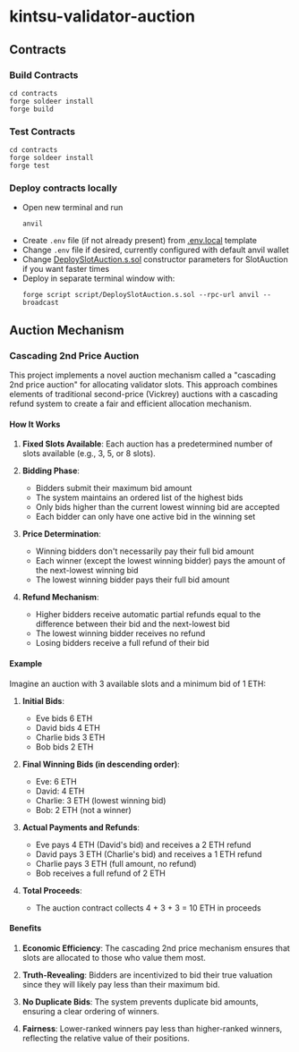 # kintsu-validator-auction

## Contracts

### Build Contracts
```shell
cd contracts
forge soldeer install
forge build
```

### Test Contracts
```shell
cd contracts
forge soldeer install
forge test
```

### Deploy contracts locally

- Open new terminal and run
  ```shell
  anvil
  ```
- Create `.env` file (if not already present) from [.env.local](.env.local) template
- Change `.env` file if desired, currently configured with default anvil wallet
- Change [DeploySlotAuction.s.sol](script/DeploySlotAuction.s.sol) constructor parameters for SlotAuction if you want faster times
- Deploy in separate terminal window with:
  ```shell
  forge script script/DeploySlotAuction.s.sol --rpc-url anvil --broadcast
  ```

## Auction Mechanism

### Cascading 2nd Price Auction

This project implements a novel auction mechanism called a "cascading 2nd price auction" for allocating validator slots. This approach combines elements of traditional second-price (Vickrey) auctions with a cascading refund system to create a fair and efficient allocation mechanism.

#### How It Works

1. **Fixed Slots Available**: Each auction has a predetermined number of slots available (e.g., 3, 5, or 8 slots).

2. **Bidding Phase**: 
   - Bidders submit their maximum bid amount
   - The system maintains an ordered list of the highest bids
   - Only bids higher than the current lowest winning bid are accepted
   - Each bidder can only have one active bid in the winning set

3. **Price Determination**:
   - Winning bidders don't necessarily pay their full bid amount
   - Each winner (except the lowest winning bidder) pays the amount of the next-lowest winning bid
   - The lowest winning bidder pays their full bid amount

4. **Refund Mechanism**:
   - Higher bidders receive automatic partial refunds equal to the difference between their bid and the next-lowest bid
   - The lowest winning bidder receives no refund
   - Losing bidders receive a full refund of their bid

#### Example

Imagine an auction with 3 available slots and a minimum bid of 1 ETH:

1. **Initial Bids**:
   - Eve bids 6 ETH
   - David bids 4 ETH
   - Charlie bids 3 ETH
   - Bob bids 2 ETH

2. **Final Winning Bids (in descending order)**:
   - Eve: 6 ETH
   - David: 4 ETH
   - Charlie: 3 ETH (lowest winning bid)
   - Bob: 2 ETH (not a winner)

3. **Actual Payments and Refunds**:
   - Eve pays 4 ETH (David's bid) and receives a 2 ETH refund
   - David pays 3 ETH (Charlie's bid) and receives a 1 ETH refund
   - Charlie pays 3 ETH (full amount, no refund)
   - Bob receives a full refund of 2 ETH

4. **Total Proceeds**:
   - The auction contract collects 4 + 3 + 3 = 10 ETH in proceeds

#### Benefits

1. **Economic Efficiency**: The cascading 2nd price mechanism ensures that slots are allocated to those who value them most.

2. **Truth-Revealing**: Bidders are incentivized to bid their true valuation since they will likely pay less than their maximum bid.

3. **No Duplicate Bids**: The system prevents duplicate bid amounts, ensuring a clear ordering of winners.

4. **Fairness**: Lower-ranked winners pay less than higher-ranked winners, reflecting the relative value of their positions.
